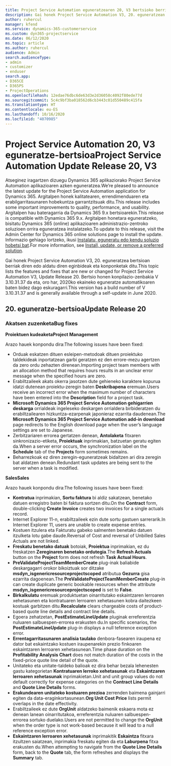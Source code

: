 ```yaml
---
title: Project Service Automation eguneratzearen 20, V3 bertsioko berrikuntzak edo aldaketak
description: Gai honek Project Service Automation V3, 20. eguneratzean erabilgarri dauden eginbideak eta konponketak ditu
author: ruhercul
manager: kfend
ms.service: dynamics-365-customerservice
ms.custom: dyn365-projectservice
ms.date: 06/12/2020
ms.topic: article
ms.author: ruhercul
audience: Admin
search.audienceType:
- admin
- customizer
- enduser
search.app:
- D365CE
- D365PS
- ProjectOperations
ms.openlocfilehash: 12edae76dbc6de63d3e2d36058c4092f80ede77d
ms.sourcegitcommit: 5c4c9bf3ba018562d6cb3443c01d550489c415fa
ms.translationtype: HT
ms.contentlocale: eu-ES
ms.lasthandoff: 10/16/2020
ms.locfileid: "4070985"
---
```

# <a name="project-service-automation-update-release-20-v3"></a><span data-ttu-id="61452-103">Project Service Automation 20, V3 eguneratze-bertsioa</span><span class="sxs-lookup"><span data-stu-id="61452-103">Project Service Automation Update Release 20, V3</span></span>

<span data-ttu-id="61452-104">Atseginez iragartzen dizuegu Dynamics 365 aplikaziorako Project Service Automation aplikazioaren azken eguneratzea.</span><span class="sxs-lookup"><span data-stu-id="61452-104">We’re pleased to announce the latest update for the Project Service Automation application for Dynamics 365.</span></span> <span data-ttu-id="61452-105">Argitalpen honek kalitatearen, errendimenduaren eta erabilgarritasunaren hobekuntza garrantzitsuak ditu.</span><span class="sxs-lookup"><span data-stu-id="61452-105">This release includes some important improvements to quality, performance, and usability.</span></span> <span data-ttu-id="61452-106">Argitalpen hau bateragarria da Dynamics 365 9.x bertsioarekin.</span><span class="sxs-lookup"><span data-stu-id="61452-106">This release is compatible with Dynamics 365 9.x.</span></span> <span data-ttu-id="61452-107">Argitalpen honetara eguneratzeko, bisitatu Dynamics 365 (online) aplikazioaren administrazio-zentroko soluzioen orrira eguneratzea instalatzeko.</span><span class="sxs-lookup"><span data-stu-id="61452-107">To update to this release, visit the Admin Center for Dynamics 365 online solutions page to install the update.</span></span> <span data-ttu-id="61452-108">Informazio gehiago lortzeko, ikusi [Instalatu, eguneratu edo kendu soluzio hobetsi bat](https://docs.microsoft.com/power-platform/admin/install-remove-preferred-solution).</span><span class="sxs-lookup"><span data-stu-id="61452-108">For more information, see [Install, update, or remove a preferred solution](https://docs.microsoft.com/power-platform/admin/install-remove-preferred-solution).</span></span>

<span data-ttu-id="61452-109">Gai honek Project Service Automation V3, 20. eguneratzea bertsioan berriak diren edo aldatu diren eginbideak eta konponketak ditu.</span><span class="sxs-lookup"><span data-stu-id="61452-109">This topic lists the features and fixes that are new or changed for Project Service Automation V3, Update Release 20.</span></span> <span data-ttu-id="61452-110">Bertsio honen konpilazio-zenbakia V 3.10.31.37 da eta, oro har, 2020ko ekaineko eguneratze automatikoaren baten bidez dago eskuragarri.</span><span class="sxs-lookup"><span data-stu-id="61452-110">This version has a build number of V 3.10.31.37 and is generally available through a self-update in June 2020.</span></span>

## <a name="update-release-20"></a><span data-ttu-id="61452-111">20. eguneratze-bertsioa</span><span class="sxs-lookup"><span data-stu-id="61452-111">Update Release 20</span></span>

### <a name="bug-fixes"></a><span data-ttu-id="61452-112">Akatsen zuzenketa</span><span class="sxs-lookup"><span data-stu-id="61452-112">Bug fixes</span></span>

<span data-ttu-id="61452-113">**Proiektuen kudeaketa**</span><span class="sxs-lookup"><span data-stu-id="61452-113">**Project Management**</span></span>

<span data-ttu-id="61452-114">Arazo hauek konpondu dira:</span><span class="sxs-lookup"><span data-stu-id="61452-114">The following issues have been fixed:</span></span>

- <span data-ttu-id="61452-115">Orduak eskatzen dituen esleipen-metodoak dituen proiektuko taldekideak inportatzean garbi geratzen ez den errore-mezu agertzen da zero ordu zehazten direnean.</span><span class="sxs-lookup"><span data-stu-id="61452-115">Importing project team members with an allocation method that requires hours results in an unclear error message when the specified hours are zero.</span></span>
- <span data-ttu-id="61452-116">Erabiltzaileek akats okerra jasotzen dute gehieneko karaktere kopurua idatzi dutenean proiektu-zeregin baten **Deskribapena** eremuan.</span><span class="sxs-lookup"><span data-stu-id="61452-116">Users receive an incorrect error when the maximum number of characters have been entered into the **Description** field for a project task.</span></span>
- <span data-ttu-id="61452-117">**Microsoft Dynamics 365 Project Service Automation gehigarrien deskarga** orrialdeak ingeleseko deskargen orrialdera birbideratzen du erabiltzailearen hizkuntza-ezarpenak japonieraz ezarrita daudenean.</span><span class="sxs-lookup"><span data-stu-id="61452-117">The **Microsoft Dynamics 365 Project Service Automation add-in download** page redirects to the English download page when the user’s language settings are set to Japanese.</span></span>
- <span data-ttu-id="61452-118">Zerbitzariaren errorea gertatzen denean, **Antolaketa** fitxaren sinkronizazio-etiketa, **Proiektuak** inprimakian, batzuetan geratu egiten da.</span><span class="sxs-lookup"><span data-stu-id="61452-118">When a server error occurs, the synchronization label on the **Schedule** tab of the **Projects** form sometimes remains.</span></span>
- <span data-ttu-id="61452-119">Beharrezkoak ez diren zeregin-eguneratzeak bidaltzen ari dira zeregin bat aldatzen denean.</span><span class="sxs-lookup"><span data-stu-id="61452-119">Redundant task updates are being sent to the server when a task is modified.</span></span>

<span data-ttu-id="61452-120">**Sales**</span><span class="sxs-lookup"><span data-stu-id="61452-120">**Sales**</span></span>

<span data-ttu-id="61452-121">Arazo hauek konpondu dira:</span><span class="sxs-lookup"><span data-stu-id="61452-121">The following issues have been fixed:</span></span>

- <span data-ttu-id="61452-122">**Kontratua** inprimakian, **Sortu faktura** bi aldiz sakatzean, benetako datuen erregistro baten bi faktura sortzen ditu.</span><span class="sxs-lookup"><span data-stu-id="61452-122">On the **Contract** form, double-clicking **Create Invoice** creates two invoices for a single actuals record.</span></span>
- <span data-ttu-id="61452-123">Internet Explorer 11-n, erabiltzaileek ezin dute sortu gastuen sarrerarik.</span><span class="sxs-lookup"><span data-stu-id="61452-123">In Internet Explorer 11, users are unable to create expense entries.</span></span>
- <span data-ttu-id="61452-124">Kostuen itzulera eta Fakturatu gabeko salmenten benetako datuen itzulketa lotu gabe daude.</span><span class="sxs-lookup"><span data-stu-id="61452-124">Reversal of Cost and reversal of Unbilled Sales Actuals are not linked.</span></span>
- <span data-ttu-id="61452-125">**Freskatu benetako datuak** botoiak, **Proiektua** inprimakian, ez du freskatzen **Zereginaren benetako ordutegia**.</span><span class="sxs-lookup"><span data-stu-id="61452-125">The **Refresh Actuals** button on the **Project** form does not refresh **Task Actual Hours**.</span></span>
- <span data-ttu-id="61452-126">**PreValidateProjectTeamMemberCreate** plug-inak baliabide deskargagarri orokor bikoiztuak sor ditzake **msdyn_isgenericresourceprojectscoped** atributua **Gezurra** gisa ezarrita dagoenean.</span><span class="sxs-lookup"><span data-stu-id="61452-126">The **PreValidateProjectTeamMemberCreate** plug-in can create duplicate generic bookable resources when the attribute **msdyn_isgenericresourceprojectscoped** is set to **False**.</span></span>
- <span data-ttu-id="61452-127">**Birkalkulatu** eremuak produktuetan oinarritutako eskaintzaren lerroaren xehetasunen eta kontratuaren lerroaren xehetasunen kobra daitezkeen kostuak garbitzen ditu.</span><span class="sxs-lookup"><span data-stu-id="61452-127">**Recalculate** clears chargeable costs of product-based quote line details and contract line details.</span></span>
- <span data-ttu-id="61452-128">Egoera zehatzetan, **PostEstimateLineUpdate** pluginak erreferentzia nuluaren salbuespen-errorea erakusten du.</span><span class="sxs-lookup"><span data-stu-id="61452-128">In specific scenarios, the **PostEstimateLineUpdate** plug-in displays a null teference exception error.</span></span>
- <span data-ttu-id="61452-129">**Errentagarritasunaren analisia taulako** denbora-fasearen iraupena ez dator bat eskaintzako kostuen iraupenarekin prezio finkoaren eskaintzaren lerroaren xehetasunean.</span><span class="sxs-lookup"><span data-stu-id="61452-129">Time phase duration on the **Profitability Analysis Chart** does not match duration of the costs in the fixed-price quote line detail of the quote.</span></span>
- <span data-ttu-id="61452-130">Unitateko eta unitate-taldeko balioak ez dira behar bezala lehenesten gastu kategorietan **Kontratuaren lerroko xehetasunak** eta **Eskaintzaren lerroaren xehetasunak** inprimakietan.</span><span class="sxs-lookup"><span data-stu-id="61452-130">Unit and unit group values do not default correctly for expense categories on the **Contract Line Details** and **Quote Line Details** forms.</span></span>
- <span data-ttu-id="61452-131">**Erakundearen unitateko kostuaren prezioa** zerrenden baimena gainjarri egiten da data-eraginkortasunean.</span><span class="sxs-lookup"><span data-stu-id="61452-131">**Org Unit Cost Price** lists permit overlaps in the date effectivity.</span></span>
- <span data-ttu-id="61452-132">Erabiltzaileek ez dute **OrgUnit** aldatzeko baimenik eskaera mota ez denean lanean oinarritutakoa, erreferentzia nuluaren salbuespen-errorea sortuko duelako.</span><span class="sxs-lookup"><span data-stu-id="61452-132">Users are not permitted to change the **OrgUnit** when the order type is not work-based because it will lead to a null reference exception error.</span></span>
- <span data-ttu-id="61452-133">**Eskaintzaren lerroaren xehetasunak** inprimakitik **Eskaintza** fitxara itzultzen saiatzean, inprimakia freskatu egiten da eta **Laburpena** fitxa erakusten du.</span><span class="sxs-lookup"><span data-stu-id="61452-133">When attempting to navigate from the **Quote Line Details** form, back to the **Quote** tab, the form refreshes and displays the **Summary** tab.</span></span>
